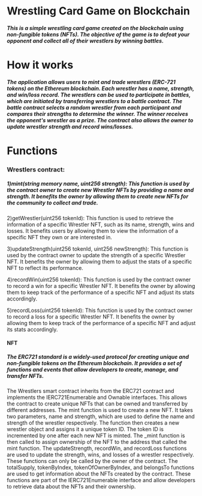 # Wrestling Card Game on Blockchain
##### This is a simple wrestling card game created on the blockchain using non-fungible tokens (NFTs). The objective of the game is to defeat your opponent and collect all of their wrestlers by winning battles.
# How it works
##### The application allows users to mint and trade wrestlers (ERC-721 tokens) on the Ethereum blockchain. Each wrestler has a name, strength, and win/loss record. The wrestlers can be used to participate in battles, which are initiated by transferring wrestlers to a battle contract. The battle contract selects a random wrestler from each participant and compares their strengths to determine the winner. The winner receives the opponent's wrestler as a prize. The contract also allows the owner to update wrestler strength and record wins/losses.
# Functions
### Wrestlers contract:

##### 1)mint(string memory name, uint256 strength): This function is used by the contract owner to create new Wrestler NFTs by providing a name and strength. It benefits the owner by allowing them to create new NFTs for the community to collect and trade.

2)getWrestler(uint256 tokenId): This function is used to retrieve the information of a specific Wrestler NFT, such as its name, strength, wins and losses. It benefits users by allowing them to view the information of a specific NFT they own or are interested in.

3)updateStrength(uint256 tokenId, uint256 newStrength): This function is used by the contract owner to update the strength of a specific Wrestler NFT. It benefits the owner by allowing them to adjust the stats of a specific NFT to reflect its performance.

4)recordWin(uint256 tokenId): This function is used by the contract owner to record a win for a specific Wrestler NFT. It benefits the owner by allowing them to keep track of the performance of a specific NFT and adjust its stats accordingly.

5)recordLoss(uint256 tokenId): This function is used by the contract owner to record a loss for a specific Wrestler NFT. It benefits the owner by allowing them to keep track of the performance of a specific NFT and adjust its stats accordingly.

#### NFT
##### The ERC721 standard is a widely-used protocol for creating unique and non-fungible tokens on the Ethereum blockchain. It provides a set of functions and events that allow developers to create, manage, and transfer NFTs.
The Wrestlers smart contract inherits from the ERC721 contract and implements the IERC721Enumerable and Ownable interfaces. This allows the contract to create unique NFTs that can be owned and transferred by different addresses.
The mint function is used to create a new NFT. It takes two parameters, name and strength, which are used to define the name and strength of the wrestler respectively. The function then creates a new wrestler object and assigns it a unique token ID. The token ID is incremented by one after each new NFT is minted. The _mint function is then called to assign ownership of the NFT to the address that called the mint function.
The updateStrength, recordWin, and recordLoss functions are used to update the strength, wins, and losses of a wrestler respectively. These functions can only be called by the owner of the contract.
The totalSupply, tokenByIndex, tokenOfOwnerByIndex, and belongsTo functions are used to get information about the NFTs created by the contract. These functions are part of the IERC721Enumerable interface and allow developers to retrieve data about the NFTs and their ownership.
